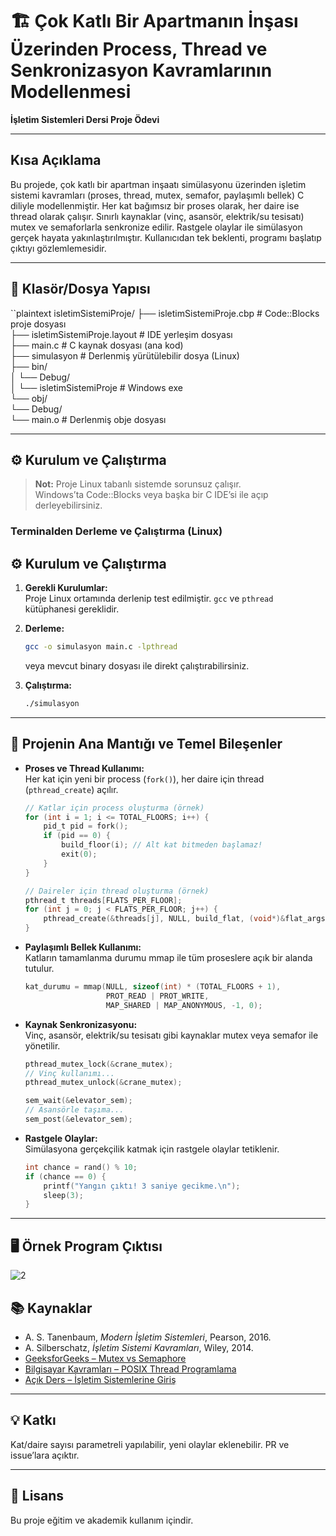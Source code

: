 # 🏗️ Çok Katlı Bir Apartmanın İnşası Üzerinden Process, Thread ve Senkronizasyon Kavramlarının Modellenmesi

**İşletim Sistemleri Dersi Proje Ödevi**

---

## Kısa Açıklama

Bu projede, çok katlı bir apartman inşaatı simülasyonu üzerinden işletim sistemi kavramları (proses, thread, mutex, semafor, paylaşımlı bellek) C diliyle modellenmiştir. Her kat bağımsız bir proses olarak, her daire ise thread olarak çalışır. Sınırlı kaynaklar (vinç, asansör, elektrik/su tesisatı) mutex ve semaforlarla senkronize edilir. Rastgele olaylar ile simülasyon gerçek hayata yakınlaştırılmıştır. Kullanıcıdan tek beklenti, programı başlatıp çıktıyı gözlemlemesidir.

---

## 📁 Klasör/Dosya Yapısı

``plaintext
isletimSistemiProje/
├── isletimSistemiProje.cbp         # Code::Blocks proje dosyası  
├── isletimSistemiProje.layout      # IDE yerleşim dosyası  
├── main.c                          # C kaynak dosyası (ana kod)  
├── simulasyon                      # Derlenmiş yürütülebilir dosya (Linux)  
├── bin/  
│   └── Debug/  
│       └── isletimSistemiProje     # Windows exe  
└── obj/  
    └── Debug/  
        └── main.o                  # Derlenmiş obje dosyası  


---

## ⚙️ Kurulum ve Çalıştırma

> **Not:** Proje Linux tabanlı sistemde sorunsuz çalışır.  
> Windows’ta Code::Blocks veya başka bir C IDE’si ile açıp derleyebilirsiniz.

### Terminalden Derleme ve Çalıştırma (Linux)

## ⚙️ Kurulum ve Çalıştırma

1. **Gerekli Kurulumlar:**  
   Proje Linux ortamında derlenip test edilmiştir. `gcc` ve `pthread` kütüphanesi gereklidir.

2. **Derleme:**
    ```bash
    gcc -o simulasyon main.c -lpthread
    ```
    veya mevcut binary dosyası ile direkt çalıştırabilirsiniz.

3. **Çalıştırma:**
    ```bash
    ./simulasyon
    ```

---

## 🧩 Projenin Ana Mantığı ve Temel Bileşenler

- **Proses ve Thread Kullanımı:**  
  Her kat için yeni bir process (`fork()`), her daire için thread (`pthread_create`) açılır.

    ```c
    // Katlar için process oluşturma (örnek)
    for (int i = 1; i <= TOTAL_FLOORS; i++) {
        pid_t pid = fork();
        if (pid == 0) {
            build_floor(i); // Alt kat bitmeden başlamaz!
            exit(0);
        }
    }

    // Daireler için thread oluşturma (örnek)
    pthread_t threads[FLATS_PER_FLOOR];
    for (int j = 0; j < FLATS_PER_FLOOR; j++) {
        pthread_create(&threads[j], NULL, build_flat, (void*)&flat_args[j]);
    }
    ```

- **Paylaşımlı Bellek Kullanımı:**  
  Katların tamamlanma durumu mmap ile tüm proseslere açık bir alanda tutulur.  
    ```c
    kat_durumu = mmap(NULL, sizeof(int) * (TOTAL_FLOORS + 1),
                      PROT_READ | PROT_WRITE,
                      MAP_SHARED | MAP_ANONYMOUS, -1, 0);
    ```

- **Kaynak Senkronizasyonu:**  
  Vinç, asansör, elektrik/su tesisatı gibi kaynaklar mutex veya semafor ile yönetilir.
    ```c
    pthread_mutex_lock(&crane_mutex);
    // Vinç kullanımı...
    pthread_mutex_unlock(&crane_mutex);

    sem_wait(&elevator_sem);
    // Asansörle taşıma...
    sem_post(&elevator_sem);
    ```

- **Rastgele Olaylar:**  
  Simülasyona gerçekçilik katmak için rastgele olaylar tetiklenir.
    ```c
    int chance = rand() % 10;
    if (chance == 0) {
        printf("Yangın çıktı! 3 saniye gecikme.\n");
        sleep(3);
    }
    ```

---

## 🖥️ Örnek Program Çıktısı

![2](https://github.com/user-attachments/assets/0104324c-34b6-4ab3-9891-f3274df82255)


## 📚 Kaynaklar

- A. S. Tanenbaum, *Modern İşletim Sistemleri*, Pearson, 2016.
- A. Silberschatz, *İşletim Sistemi Kavramları*, Wiley, 2014.
- [GeeksforGeeks – Mutex vs Semaphore](https://www.geeksforgeeks.org/mutex-vs-semaphore/)
- [Bilgisayar Kavramları – POSIX Thread Programlama](https://bilgisayarkavramlari.com/2012/02/29/posix-thread-programlama-pthread/)
- [Açık Ders – İşletim Sistemlerine Giriş](https://acikders.ankara.edu.tr/course/view.php?id=5266)

---

## 💡 Katkı

Kat/daire sayısı parametreli yapılabilir, yeni olaylar eklenebilir. PR ve issue’lara açıktır.

---

## 📝 Lisans

Bu proje eğitim ve akademik kullanım içindir.
